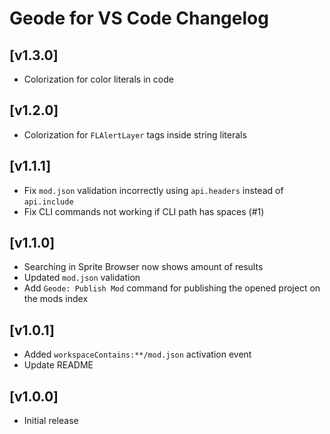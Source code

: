 # Geode for VS Code Changelog

## [v1.3.0]
 - Colorization for color literals in code

## [v1.2.0]
 - Colorization for `FLAlertLayer` tags inside string literals

## [v1.1.1]
 - Fix `mod.json` validation incorrectly using `api.headers` instead of `api.include`
 - Fix CLI commands not working if CLI path has spaces (#1)

## [v1.1.0]
 - Searching in Sprite Browser now shows amount of results
 - Updated `mod.json` validation
 - Add `Geode: Publish Mod` command for publishing the opened project on the mods index

## [v1.0.1]
 - Added `workspaceContains:**/mod.json` activation event
 - Update README

## [v1.0.0]
- Initial release
